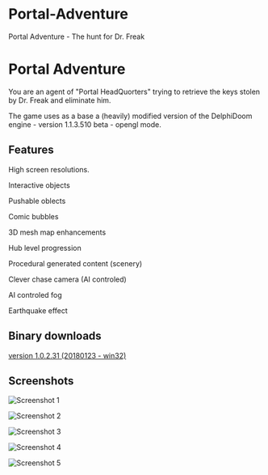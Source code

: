 # Portal-Adventure
 Portal Adventure - The hunt for Dr. Freak 


# Portal Adventure
You are an agent of "Portal HeadQuorters" trying to retrieve the keys stolen by Dr. Freak and eliminate him.

The game uses as a base a (heavily) modified version of the DelphiDoom engine - version 1.1.3.510 beta - opengl mode.


## Features
High screen resolutions.

Interactive objects

Pushable oblects

Comic bubbles

3D mesh map enhancements

Hub level progression

Procedural generated content (scenery)

Clever chase camera (AI controled)

AI controled fog

Earthquake effect


## Binary downloads
[version 1.0.2.31 (20180123 - win32)](https://sourceforge.net/projects/portal-adventure/files/Portal_1.0.2/Portal_1.0.2.31_bin.zip/download)


## Screenshots

![Screenshot 1](https://i.postimg.cc/DyMdFDDc/1.jpg "Screenshot 1")

![Screenshot 2](https://i.postimg.cc/bNJH786J/2.jpg "Screenshot 2")

![Screenshot 3](https://i.postimg.cc/qv6c7wHH/3.jpg "Screenshot 3")

![Screenshot 4](https://i.postimg.cc/c1TBk6B2/4.jpg "Screenshot 4")

![Screenshot 5](https://i.postimg.cc/Y0XNvySM/5.jpg "Screenshot 5")

